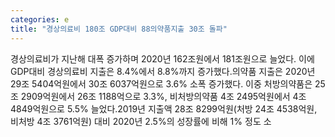 ```yaml
---
categories: e
title: "경상의료비 180조 GDP대비 88의약품지출 30조 돌파"
---
```

경상의료비가 지난해 대폭 증가하며 2020년 162조원에서 181조원으로 늘었다. 이에 GDP대비 경상의료비 지출은 8.4%에서 8.8%까지 증가했다.의약품 지출은 2020년 29조 5404억원에서 30조 6037억원으로 3.6% 소폭 증가했다. 이중 처방의약품은 25조 2909억원에서 26조 1188억으로 3.3%, 비처방의약품 4조 2495억원에서 4조 4849억원으로 5.5% 늘었다.2019년 지출액 28조 8299억원(처방 24조 4538억원, 비처방 4조 3761억원) 대비 2020년 2.5%의 성장률에 비해 1% 정도 소